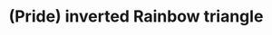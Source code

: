 ---
pid: ch534
title: "(Pride) inverted Rainbow triangle"
location_transcription: Gayborhood 18th/ Locust
coordinates: "[-75.170849572157, 39.949013175435]"
zipcode: '19122'
gen_neighborhood: North Philadelphia
neighborhood: Yorktown,Old Kensington,Jinogi
outside_phl: 
age: '18'
age_range: 13-19
instagram: 
image_file_name: ch_534.jpg
proposal_transcription: 
topic: LGBTQ+
topic_summary: '0'
type: Other No Form
keywords_other: 
credit: Rachel + Lauris
image_labels: "#NAME?"
twitter: 
facebook: 
permalink: "/monuments/ch534/"
layout: item-page
---